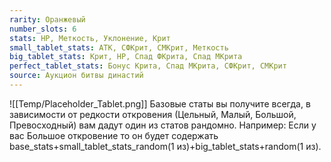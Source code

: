 ```yaml
---
rarity: Оранжевый
number_slots: 6
stats: HP, Меткость, Уклонение, Крит
small_tablet_stats: АТК, СФКрит, СМКрит, Меткость
big_tablet_stats: Крит, HP, Спад ФКрита, Спад МКрита
perfect_tablet_stats: Бонус Крита, Спад МКрита, СФКрит, СМКрит
source: Аукцион битвы династий
---
```

![[Temp/Placeholder_Tablet.png]]
Базовые статы вы получите всегда, в зависимости от редкости откровения (Цельный, Малый, Большой, Превосходный) вам дадут один из статов рандомно. Например: Если у вас Большое откровение то он будет содержать base_stats+small_tablet_stats_random(1 из)+big_tablet_stats+random(1 из).

